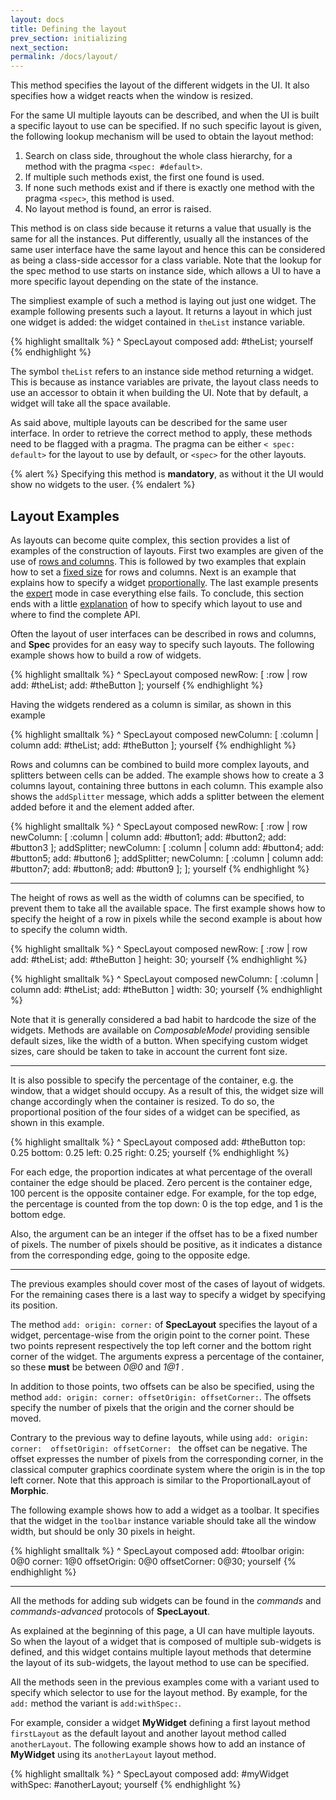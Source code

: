 ```yaml
---
layout: docs
title: Defining the layout
prev_section: initializing
next_section: 
permalink: /docs/layout/
---
```


This method specifies the layout of the different widgets in the UI.
It also specifies how a widget reacts when the window is resized.

For the same UI multiple layouts can be described, and when the UI is built a specific layout to use can be specified.
If no such specific layout is given, the following lookup mechanism will be used to obtain the layout method:

1. Search on class side, throughout the whole class hierarchy, for a method with the pragma `<spec: #default>`.
2. If multiple such methods exist, the first one found is used.
3. If none such methods exist and if there is exactly one method with the pragma `<spec>`, this method is used.
4. No layout method is found, an error is raised.

This method is on class side because it returns a value that usually is the same for all the instances.
Put differently, usually all the instances of the same user interface have the same layout and hence this can be considered as being a class-side accessor for a class variable.
Note that the lookup for the spec method to use starts on instance side, which allows a UI to have a more specific layout depending on the state of the instance.

The simpliest example of such a method is laying out just one widget.
The example following presents such a layout.
It returns a layout in which just one widget is added: the widget contained in `theList` instance variable.

{% highlight smalltalk %}
    ^ SpecLayout composed
        add: #theList;
        yourself
{% endhighlight %}

<p>The symbol <code>theList</code> refers to an instance side method returning a widget.
This is because as instance variables are private, the layout class needs to use an accessor to obtain it when building the UI.
Note that by default, a widget will take all the space available.</p>

<p>As said above, multiple layouts can be described for the same user interface.
In order to retrieve the correct method to apply, these methods need to be flagged with a pragma.
The pragma can be either <code>&lt; spec: default&gt;</code> for the layout to use by default, or <code>&lt;spec&gt;</code> for the other layouts.</p>

{% alert %}
Specifying this method is **mandatory**, as without it the UI would show no widgets to the user.
{% endalert %}


## Layout Examples

As layouts can become quite complex, this section provides a list of examples of the construction of layouts.
First two examples are given of the use of [rows and columns](#layout_rows_and_column_layout).
This is followed by two examples that explain how to set a [fixed size](#layout_set_size_pixels) for rows and columns.
Next is an example that explains how to specify a widget [proportionally](#layout_percentage).
The last example presents the [expert](#layout_expert) mode in case everything else fails.
To conclude, this section ends with a little [explanation](#layout_specify_layout) of how to specify which layout to use and where to find the complete API.

<a name="layout_rows_and_column_layout"></a>
Often the layout of user interfaces can be described in rows and columns, and **Spec** provides for an easy way to specify such layouts.
The following example shows how to build a row of widgets.

{% highlight smalltalk %}
^ SpecLayout composed
	newRow: [ :row |
		row
			add: #theList;
			add: #theButton
	];
	yourself
{% endhighlight %}

Having the widgets rendered as a column is similar, as shown in this example

{% highlight smalltalk %}
^ SpecLayout composed
	newColumn: [ :column |
		column
			add: #theList;
			add: #theButton
	];
	yourself
{% endhighlight %}


Rows and columns can be combined to build more complex layouts, and splitters between cells can be added.
The example shows how to create a 3 columns layout, containing three buttons in each column.
This example also shows the `addSplitter` message, which adds a splitter between the element added before it and the element added after.

{% highlight smalltalk %}
^ SpecLayout composed
	newRow: [ :row |
		row
			newColumn: [ :column | 
				 column
				 	add: #button1;
					add: #button2;
					add: #button3 
			];
			addSplitter;
			newColumn: [ :column | 
				 column
				 	add: #button4;
					add: #button5;
					add: #button6 
			];
			addSplitter;
			newColumn: [ :column | 
				 column
				 	add: #button7;
					add: #button8;
					add: #button9 
			];
	];
	yourself
{% endhighlight %}

---

<a name="layout_set_size_pixels"></a>
The height of rows as well as the width of columns can be specified, to prevent them to take all the available space.
The first example shows how to specify the height of a row in pixels while the second example is about how to specify the column width.

{% highlight smalltalk %}
^ SpecLayout composed
	newRow: [ :row |
		row
			add: #theList;
			add: #theButton
	] height: 30;
	yourself
{% endhighlight %}

{% highlight smalltalk %} 
^ SpecLayout composed
	newColumn: [ :column |
		column
			add: #theList;
			add: #theButton
	] width: 30;
	yourself
{% endhighlight %}

Note that it is generally considered a bad habit to hardcode the size of the widgets.
Methods are available on *ComposableModel* providing sensible default sizes, like the width of a button.
When specifying custom widget sizes, care should be taken to take in account the current font size.

---

<a name="layout_percentage"></a>
It is also possible to specify the percentage of the container, e.g. the window, that a widget should occupy.
As a result of this, the widget size will change accordingly when the container is resized.
To do so, the proportional position of the four sides of a widget can be specified, as shown in this example.

{% highlight smalltalk %}
^ SpecLayout composed
	add: #theButton top: 0.25 bottom: 0.25 left: 0.25 right: 0.25;
	yourself
{% endhighlight %}

For each edge, the proportion indicates at what percentage of the overall container the edge should be placed.
Zero percent is the container edge, 100 percent is the opposite container edge.
For example, for the top edge, the percentage is counted from the top down: 0 is the top edge, and 1 is the bottom edge.


Also, the argument can be an integer if the offset has to be a fixed number of pixels.
The number of pixels should be positive, as it indicates a distance from the corresponding edge, going to the opposite edge.

---

<a name="layout_expert"></a>
The previous examples should cover most of the cases of layout of widgets.
For the remaining cases there is a last way to specify a widget by specifying its position.

The method `add: origin: corner:` of **SpecLayout** specifies the layout of a widget, percentage-wise from the origin point to the corner point.
These two points represent respectively the top left corner and the bottom right corner of the widget.
The arguments express a percentage of the container, so these __must__ be between *0@0* and *1@1* .

In addition to those points, two offsets can be also be specified, using the method `add: origin: corner: offsetOrigin: offsetCorner:`.
The offsets specify the number of pixels that the origin and the corner should be moved.

Contrary to the previous way to define layouts, while using `add: origin: corner:  offsetOrigin: offsetCorner: ` the offset can be negative.
The offset expresses the number of pixels from the corresponding corner, in the classical computer graphics coordinate system where the origin is in the top left corner.
Note that this approach is similar to the ProportionalLayout of **Morphic**.


The following example shows how to add a widget as a toolbar.
It specifies that the widget in the `toolbar` instance variable should take all the window width, but should be only 30 pixels in height.

{% highlight smalltalk %}
^ SpecLayout composed
	add: #toolbar origin: 0@0 corner: 1@0 offsetOrigin: 0@0 offsetCorner: 0@30;
	yourself
{% endhighlight %}

---

<a name="layout_specify_layout"></a>
All the methods for adding sub widgets can be found in the *commands* and *commands-advanced* protocols of **SpecLayout**.


As explained at the beginning of this page, a UI can have multiple layouts.
So when the layout of a widget that is composed of multiple sub-widgets is defined, and this widget contains multiple layout methods that determine the layout of its sub-widgets, the layout method to use can be specified.

All the methods seen in the previous examples come with a variant used to specify which selector to use for the layout method.
By example, for the `add:` method the variant is  `add:withSpec:`.

For example, consider a widget **MyWidget** defining a first layout method `firstLayout` as the default layout and another layout method called `anotherLayout`.
The following example shows how to add an instance of **MyWidget** using its `anotherLayout` layout method.

{% highlight smalltalk %}
^ SpecLayout composed
	add: #myWidget withSpec: #anotherLayout;
	yourself
{% endhighlight %}